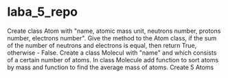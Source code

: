 # laba_5_repo
Create class Atom with "name, atomic mass unit, neutrons number, protons number, electrons number".
Give the method to the Atom class, if the sum of the number of neutrons and electrons is equal, then return True, otherwise - False.
Create a class Molecul with "name" and which consists of a certain number of atoms.
In class Molecule add function to sort atoms by mass and function to find the average mass of atoms.
Create 5 Atoms
